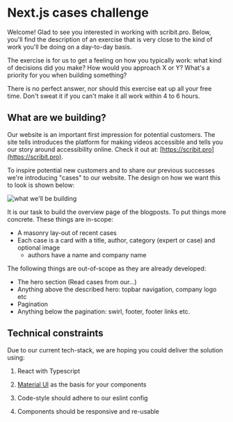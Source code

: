 # Next.js cases challenge

Welcome! Glad to see you interested in working with scribit.pro. Below, you'll find the description of an exercise that
is very close to the kind of work you'll be doing on a day-to-day basis.

The exercise is for us to get a feeling on how you typically work: what kind of decisions did you make? How would you
approach X or Y? What's a priority for you when building something?

There is no perfect answer, nor should this exercise eat up all your free time. Don't sweat it if you can't make it all
work within 4 to 6 hours.

## What are we building?

Our website is an important first impression for potential customers. The site tells introduces the platform for making
videos accessible and tells you our story around accessibility online.
Check it out at: [https://scribit.pro](https://scribit.pro).

To inspire potential new customers and to share our previous successes we're introducing "cases" to our website. The
design on how we want this to look is shown below:

![what we'll be building](./inspiration.png)

It is our task to build the overview page of the blogposts. To put things more concrete. These things are in-scope:

- A masonry lay-out of recent cases
- Each case is a card with a title, author, category (expert or case) and optional image
    - authors have a name and company name

The following things are out-of-scope as they are already developed:

- The hero section (Read cases from our...)
- Anything above the described hero: topbar navigation, company logo etc
- Pagination
- Anything below the pagination: swirl, footer, footer links etc.

## Technical constraints

Due to our current tech-stack, we are hoping you could deliver the solution using:

1. React with Typescript

2. [Material UI](https://mui.com/) as the basis for your components

3. Code-style should adhere to our eslint config

4. Components should be responsive and re-usable

